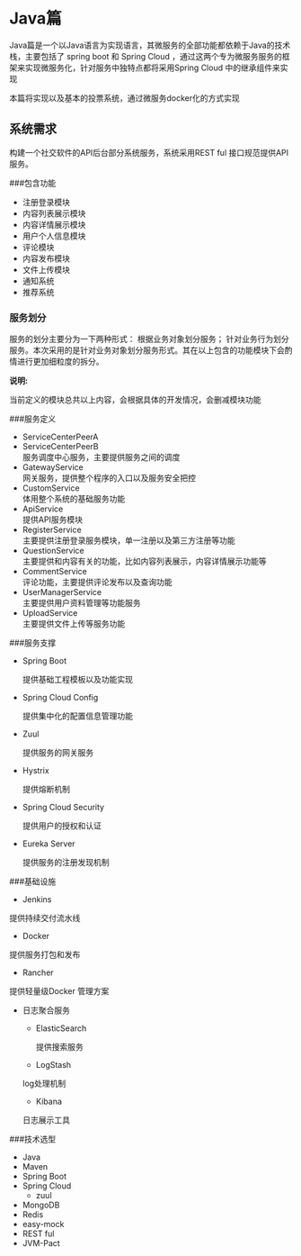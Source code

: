 # Java篇  
Java篇是一个以Java语言为实现语言，其微服务的全部功能都依赖于Java的技术栈，主要包括了 spring boot 和 Spring Cloud ，通过这两个专为微服务服务的框架来实现微服务化，针对服务中独特点都将采用Spring Cloud 中的继承组件来实现   

本篇将实现以及基本的投票系统，通过微服务docker化的方式实现  

## 系统需求  
构建一个社交软件的API后台部分系统服务，系统采用REST ful 接口规范提供API 服务。  

###包含功能  
* 注册登录模块  
* 内容列表展示模块
* 内容详情展示模块    
* 用户个人信息模块  
* 评论模块 
* 内容发布模块
* 文件上传模块  
* 通知系统  
* 推荐系统  

### 服务划分  
服务的划分主要分为一下两种形式： 根据业务对象划分服务； 针对业务行为划分服务。本次采用的是针对业务对象划分服务形式。其在以上包含的功能模块下会酌情进行更加细粒度的拆分。


__说明:__  

  当前定义的模块总共以上内容，会根据具体的开发情况，会删减模块功能  
  
  
###服务定义  
* ServiceCenterPeerA 
* ServiceCenterPeerB  
  服务调度中心服务，主要提供服务之间的调度
* GatewayService  
  网关服务，提供整个程序的入口以及服务安全把控  
* CustomService  
  体用整个系统的基础服务功能  
* ApiService  
  提供API服务模块
* RegisterService  
  主要提供注册登录服务模块，单一注册以及第三方注册等功能  
* QuestionService  
  主要提供和内容有关的功能，比如内容列表展示，内容详情展示功能等
* CommentService  
  评论功能，主要提供评论发布以及查询功能  
* UserManagerService  
  主要提供用户资料管理等功能服务  
* UploadService  
  主要提供文件上传等服务功能



###服务支撑  
* Spring  Boot     

  提供基础工程模板以及功能实现
* Spring Cloud Config  

  提供集中化的配置信息管理功能  
* Zuul    

  提供服务的网关服务  
* Hystrix   

  提供熔断机制   
  
* Spring Cloud Security    

  提供用户的授权和认证   
  
* Eureka Server     

  提供服务的注册发现机制  
  

###基础设施  
* Jenkins    

 提供持续交付流水线  
* Docker    

 提供服务打包和发布  
* Rancher   

 提供轻量级Docker 管理方案  
* 日志聚合服务  
  * ElasticSearch   
   
    提供搜索服务  
  *  LogStash     
  
    log处理机制  
  *  Kibana
     
    日志展示工具  
    
###技术选型  
* Java  
* Maven  
* Spring Boot 
* Spring Cloud 
   * zuul  
* MongoDB  
* Redis  
* easy-mock  
* REST ful  
* JVM-Pact  
